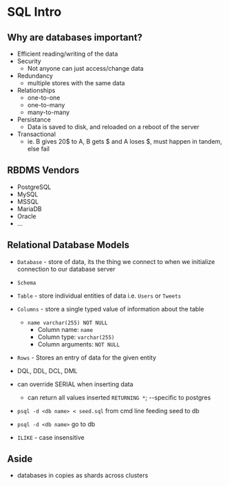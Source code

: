 # SQL Intro

## Why are databases important?

- Efficient reading/writing of the data
- Security
	- Not anyone can just access/change data
- Redundancy
	- multiple stores with the same data
- Relationships
	- one-to-one
	- one-to-many
	- many-to-many
- Persistance
	- Data is saved to disk, and reloaded on a reboot of the server
- Transactional
	- ie. B gives 20$ to A, B gets $ and A loses $, must happen in tandem, else fail

## RBDMS Vendors
- PostgreSQL
- MySQL
- MSSQL
- MariaDB
- Oracle
- ...

## Relational Database Models

- `Database` - store of data, its the thing we connect to when we initialize connection to our database server
- `Schema`
- `Table` - store individual entities of data i.e. `Users` or `Tweets`
- `Columns` - store a single typed value of information about the table
	- `name varchar(255) NOT NULL`
		- Column name: `name`
		- Column type: `varchar(255)`
		- Column arguments: `NOT NULL`
- `Rows` - Stores an entry of data for the given entity

- DQL, DDL, DCL, DML

- can override SERIAL when inserting data
	- can return all values inserted `RETURNING *`; --specific to postgres

- `psql -d <db name> < seed.sql` from cmd line feeding seed to db
- `psql -d <db name>` go to db

- `ILIKE` - case insensitive

## Aside
- databases in copies as shards across clusters

